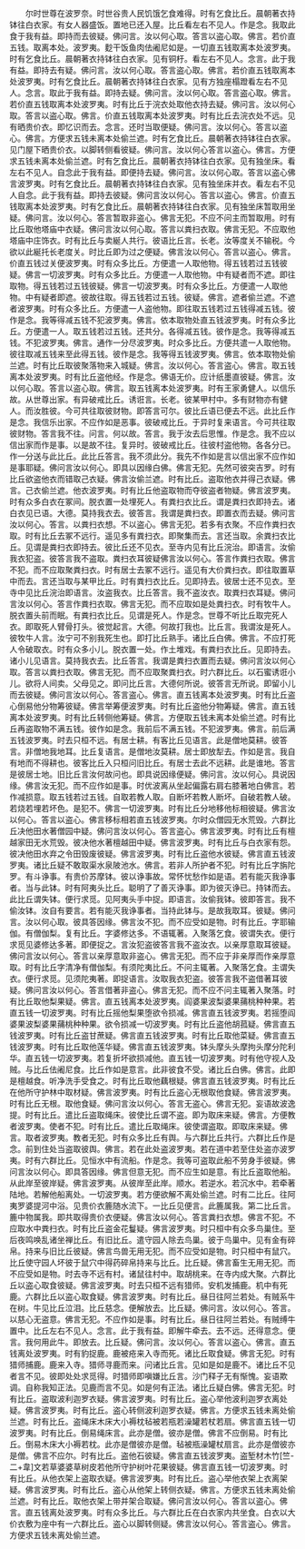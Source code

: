 <!-- { "loadSidebar": true } -->
　　尔时世尊在波罗奈。时世谷贵人民饥饿乞食难得。时有乞食比丘。晨朝著衣持钵往白衣家。有女人器盛饭。置地已还入屋。比丘看左右不见人。作是念。我取此食于我有益。即持而去彼疑。佛问言。汝以何心取。答言以盗心取。佛言。若价直五钱。取离本处。波罗夷。麨干饭鱼肉佉阇尼如是。一切直五钱取离本处波罗夷。时有乞食比丘。晨朝著衣持钵往白衣家。见有铜杅。看左右不见人。念言。此于我有益。即持去有疑。佛问言。汝以何心取。答言盗心取。佛言。若价直五钱取离本处波罗夷。时有乞食比丘。晨朝著衣持钵往白衣家。见有方独座榻蹬看左右不见人。念言。取此于我有益。即持去疑。佛问言。汝以何心取。答言盗心取。佛言。若价直五钱取离本处波罗夷。时有比丘于浣衣处取他衣持去疑。佛问言。汝以何心取。答言以盗心取。佛言。价直五钱取离本处波罗夷。时有比丘去浣衣处不远。见有晒贵价衣。即忆识而去。念言。还时当取便疑。佛问言。汝以何心。答言以盗心。佛言。方便求五钱未离本处偷兰遮。时有乞食比丘。晨朝著衣持钵往白衣家。见门屋下晒贵价衣。以脚转侧看彼疑。佛问言。汝以何心答言以盗心。佛言。方便求五钱未离本处偷兰遮。时有乞食比丘。晨朝著衣持钵往白衣家。见有独坐床。看左右不见人。自念此于我有益。即便持去疑。佛问言。汝以何心取。答言以盗心佛言波罗夷。时有乞食比丘。晨朝著衣持钵往白衣家。见有独坐床并衣。看左右不见人自念。此于我有益。即持去彼疑。佛问言汝以何心。答言以盗心。佛言。价直五钱取离本处波罗夷。时有乞食比丘。晨朝著衣持钵往白衣家。见有独坐床暂取用坐疑。佛问言。汝以何心。答言暂取非盗心。佛言无犯。不应不问主而暂取用。时有比丘取他塔庙中衣疑。佛问言汝以何心取。答言以粪扫衣取。佛言无犯。不应取他塔庙中庄饰衣。时有比丘与卖綖人共行。彼语比丘言。长老。汝等度关不输税。今欲以此綖托长老度关。时比丘即为过之便疑。佛言汝以何心。答言以盗心。佛言。价直五钱过关便波罗夷。时有众多比丘。方便遣一人取他物。得五钱若过五钱彼疑。佛言一切波罗夷。时有众多比丘。方便遣一人取他物。中有疑者而不遮。即往取物。得五钱若过五钱彼疑。佛言一切波罗夷。时有众多比丘。方便遣一人取他物。中有疑者即遮。彼故往取。得五钱若过五钱。彼疑。佛言。遮者偷兰遮。不遮者波罗夷。时有众多比丘。方便遣一人盗他物。即往取五钱若过五钱得减五钱。彼作是念。我等得减五钱不犯波罗夷。佛言。依本取物处直五钱波罗夷。时有众多比丘。方便遣一人。取五钱若过五钱。还共分。各得减五钱。彼作是念。我等得减五钱。不犯波罗夷。佛言。通作一分尽波罗夷。时众多比丘。方便共遣一人取他物。彼往取减五钱来至此得五钱。彼作是念。我等得五钱波罗夷。佛言。依本取物处偷兰遮。时有比丘取彼聚落物来入城疑。佛言。汝以何心。答言盗心。佛言。取五钱离本处波罗夷。时有比丘盗他经。作是念。佛语无价。应计纸墨直彼疑。佛言。汝以何心取。答言以盗心取。佛言。取五钱离本处波罗夷。时有王家勇健人。以信乐故。从世尊出家。有异破戒比丘。诱诳言。长老。彼某甲村中。多有财物亦有健人。而汝胜彼。今可共往取彼财物。即答言可尔。彼比丘语已便去不远。此比丘作是念。我信乐出家。不应作如是恶事。彼破戒比丘。于异时复来语言。今可共往取彼财物。答言我不往。问言。何以故。答言。我于汝去后思惟。作是念。我不应以信出家而作是事。以是故不往。复异时。彼破戒比丘。往彼村盗他物。各各分已。作一分送与此比丘。此比丘答言。我不须此分。我先不作如是言以信出家不应作如是事耶疑。佛问言汝以何心。即具以因缘白佛。佛言无犯。先然可彼突吉罗。时有比丘欲盗他衣而错取己衣疑。佛言汝偷兰遮。时有比丘。盗取他衣并得己衣疑。佛言。己衣偷兰遮。他衣波罗夷。时有比丘他盗取物而夺彼盗者物疑。佛言波罗夷。时有众多白衣在冢间。脱衣置一处埋死人。有粪扫衣比丘。谓是粪扫衣即持去。诸白衣见已语。大德。莫持我衣去。彼答言。我谓是粪扫衣。即置衣而去疑。佛问言汝以何心。答言。以粪扫衣想。不以盗心。佛言无犯。若多有衣聚。不应作粪扫衣取。时有比丘去冢不远行。遥见多有粪扫衣。即聚集而去。言还当取。余粪扫衣比丘。见谓是粪扫衣即持去。彼比丘还不见衣。至寺内见有比丘浣治。即语言。汝偷我衣犯盗。彼答言我不盗取。粪扫衣耳彼疑佛言汝以何心。答言作粪扫衣取。佛言不犯。而不应取聚粪扫衣。时有居士去冢不远行。遥见有大价粪扫衣。即往取置草中而去。言还当取与某甲比丘。时有粪扫衣比丘。见即持去。彼居士还不见衣。至寺中见比丘浣治即语言。汝盗我衣。比丘答言。我不盗汝衣。取粪扫衣耳疑。佛问言汝以何心。答言作粪扫衣取。佛言无犯。而不应取如是处粪扫衣。时有牧牛人。脱衣置头前而眠。有粪扫衣比丘。见谓是死人。作是念。世尊不听比丘取完死人衣。即取死人臂骨打头。彼觉起言。大德。何故打我也。比丘言。我谓汝是死人。彼牧牛人言。汝宁可不别我死生也。即打比丘熟手。诸比丘白佛。佛言。不应打死人令破取衣。时有众多小儿。脱衣置一处。作土堆戏。有粪扫衣比丘。见即持去。诸小儿见语言。莫持我衣去。比丘答言。我谓是粪扫衣置而去疑。佛问言汝以何心取。答言以粪扫衣取。佛言无犯。而不应取聚粪扫衣。时六群比丘。以石蜜诱诳小儿。欲将人间卖。父母见之。即问比丘言。大德何所说。彼答言无所说。即留小儿而去彼疑。佛问言汝以何心。答言盗心。佛言。直五钱离本处波罗夷。时有比丘盗心倒易他分物筹彼疑。佛言举筹便波罗夷。时有比丘盗他分物筹疑。佛言。直五钱离本处波罗夷。时有比丘转侧他筹疑。佛言。方便取五钱未离本处偷兰遮。时有比丘再盗取物不满五钱。彼作如是念。我前后不满五钱。不犯波罗夷。佛言。前后满五钱波罗夷。时去只桓不远。有居士耕。有客比丘见语言。此是僧地莫耕。彼答言。非僧地我地耳。比丘复语言。是僧地汝莫耕。居士即放犁去。作如是言。我自有地而不得耕也。彼客比丘入只桓问旧比丘。有居士去此不远耕。此是谁地。答言是彼居士地。旧比丘言汝何故问也。即具说因缘便疑。佛问言。汝以何心。具说因缘。佛言汝无犯。而不应作如是事。时优波离从坐起偏露右肩右膝著地白佛言。若作减损意。取五钱若过五钱。自取若教人取。自断坏若教人断坏。自破若教人破。若烧若埋若坏色。是犯不。佛言一切波罗夷。时有比丘分地移他标相彼疑。佛言汝以何心。答言以盗心。佛言移标相若直五钱波罗夷。尔时众僧园无水荒毁。六群比丘决他田水著僧园中疑。佛问言汝以何心。答言盗心。佛言波罗夷。时有比丘有檀越家田无水荒毁。彼决他水著檀越田中疑。佛言波罗夷。时有比丘与白衣家有怨。彼决他田水弃之令田毁废彼疑。佛言波罗夷。时有比丘盗他水彼疑。佛言直五钱波罗夷。诸比丘疑不敢取渠水泉陂池水。佛言。若非人所护者不犯。时有比丘字旃陀罗。有斗诤事。有贵价苏摩钵。彼以诤事故。常怀忧愁作如是语。若有能灭我诤事者。当与此钵。时有阿夷头比丘。聪明了了善灭诤事。即为彼灭诤已。持钵而去。此比丘谓失钵。便行求觅。见阿夷头手中捉。即语言。汝偷我钵。彼即答言。我不偷汝钵。汝自有要言。若有能灭我诤事者。当持此钵与。是故我取耳。彼疑。佛问言。汝以何心取。彼具答因缘。佛言汝不犯。而不应受如是物。时有比丘。字耶输伽。有僧伽梨。复有比丘。字婆修达多。不语辄著。入聚落乞食。彼谓失衣。便行求觅见婆修达多著。即便捉之。言汝犯盗彼答言我不盗汝衣。以亲厚意取耳彼疑。佛问言汝以何心。答言以亲厚意取非盗心。佛言无犯。而不应于非亲厚而作亲厚意取。时有比丘字清净有僧伽梨。有须陀夷比丘。不问主辄著。入聚落乞食。主谓失衣。便行求觅。见须陀夷著。即捉语言。汝取我衣犯盗。彼答言我不盗借著耳彼疑。佛问言汝以何心。答言借著非盗心。佛言无犯。而不应不问主辄著入聚落。时有比丘取他梨果疑。佛言。直五钱离本处波罗夷。阎婆果波梨婆果蒱桃种种果。若直五钱一切波罗夷。时有比丘摇他梨果堕欲令损减。佛言直五钱波罗夷。若摇堕阎婆果波梨婆果蒱桃种种果。欲令损减一切波罗夷。时有比丘盗他胡菰疑。佛言直五钱波罗夷。时有比丘盗甘蔗疑。佛言直五钱波罗夷。时有比丘取他菜疑。佛言直五钱波罗夷。时有比丘取他莲华疑。佛言直五钱波罗夷。钵头摩头头摩拘头摩分陀利华。直五钱一切波罗夷。若复折坏欲损减他。直五钱一切波罗夷。时有他守视人及贼。与比丘佉阇尼食。比丘作如是意言。此非彼食不受。诸比丘白佛。佛言。此即是檀越食。听净洗手受食之。时有比丘取他藕根疑。佛言直五钱波罗夷。时有比丘在他所守护林中取材疑。佛言波罗夷。时有比丘盗心无根取他食疑。佛言波罗夷。时有比丘无根。取他食疑。佛问言汝以何心。答言无盗心。佛言无犯。妄语故波逸提。时有比丘。遣比丘盗取绳床。彼使比丘谓不盗。即为取床来疑。佛言。方便教者波罗夷。使者不犯。时有比丘。遣比丘取绳床。彼使谓盗取。即取床来疑。佛言。取者波罗夷。教者无犯。时有众多比丘有舆。与六群比丘共行。六群比丘作是念。前到住处当盗取彼舆。佛言。若在此处盗波罗夷。若在道中若至住处盗亦波罗夷。时有六群比丘。见恒水中有流船。作是念。我等可盗取此船不劳身手彼疑。佛问言汝以何心。即具答因缘。佛言但意无犯。而不应生如是意。有比丘盗取他船。从此岸至彼岸疑。佛言波罗夷。从彼岸至此岸。顺水。若逆水。若沉水中。若牵著陆地。若解他船离处。一切波罗夷。若方便欲解不离处偷兰遮。时有二比丘。往阿夷罗婆提河中浴。见贵价衣簏随水流下。一比丘见便言。此簏属我。第二比丘言。簏中物属我。即共取得贵价衣便疑。佛言汝以何心。答言粪扫衣想。佛言不犯。不应取水中粪扫衣。时有比丘盗金花鬘疑。佛言波罗夷。时只桓中有众多鸟巢住。至后夜鸣唤乱诸坐禅比丘。有旧比丘。遣守园人除去鸟巢。彼于鸟巢中。见有金有碎帛。持来与旧比丘彼疑。佛言鸟兽无用无犯。而不应受如是物。时只桓中有鼠穴。比丘使守园人坏彼于鼠穴中得药碎帛持来与比丘。比丘疑。佛言畜生无用无犯。而不应受如是物。时去寺不远有村。诸鼠往村中。取胡桃来。在寺内成大聚。六群比丘以盗心取食彼疑。佛言波罗夷。时去只桓不远有猎师。安机发捕鹿。机中有死鹿。六群比丘以盗心取食疑。佛言波罗夷。时有比丘。昼日往阿兰若处。有贼系牛在树。牛见比丘泣泪。比丘慈念。便解放去。比丘疑。佛问言。汝以何心。答言。以慈心无盗意。佛言无犯。不应作如是事。时有比丘。昼日往阿兰若处。有贼缚牛置中。比丘左右不见人。念言。此于我有益。即解牛牵去。去不远。还得意念。便言。我何用此牛。即放去。比丘疑。佛问言。汝以何心。答言以盗心。佛言。直五钱离处波罗夷。时有豹捉鹿。鹿被疮来入寺而死。诸比丘取食疑。佛言无犯。时有猎师捕鹿。鹿来入寺。猎师寻鹿而来。问诸比丘言。见如是如是鹿不。诸比丘不见者言不见。彼即处处求觅得。时猎师即嗔嫌比丘言。沙门释子无有惭愧。妄语欺调。自称我知正法。见鹿而言不见。如是何有正法。诸比丘疑白佛。佛言无犯。时有比丘。盗取波利迦罗衣疑。佛言波罗夷。时有比丘。盗心举他波利迦罗衣离处疑。佛言波罗夷。时有比丘。盗心转侧波利迦罗衣疑。佛言。方便求五钱未离处偷兰遮。时有比丘。盗绳床木床大小褥枕毡被若瓶若澡罐若杖若扇。佛言直五钱一切波罗夷。时有比丘。倒易绳床言。此亦是僧。彼亦是僧。佛言不应倒易。时有比丘。倒易木床大小褥若枕。此亦是僧彼亦是僧。毡被瓶澡罐杖扇言。此亦是僧彼亦是僧。佛言不应尔。时有比丘。盗他石彼疑。佛言直五钱波罗夷。盗堑材木竹[竺-二+韋]文若草婆婆草树皮若他所守护树叶花果彼疑。佛言直五钱一切波罗夷。时有比丘。从他衣架上盗取衣疑。佛言波罗夷。时有比丘。盗心举他衣架上衣离架疑。佛言波罗夷。时有比丘。盗心从他架上转侧衣疑。佛言。方便求五钱未离处偷兰遮。时有比丘。取他衣架上带并架合取疑。佛问言汝以何心。答言以盗心。佛言。直五钱离处波罗夷。时有众多比丘。与六群比丘在白衣家内共坐食。白衣以大价衣敷为座中有一六群比丘。盗心以脚转侧疑。佛言汝以何心。答言盗心。佛言。方便求五钱未离处偷兰遮。
